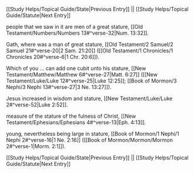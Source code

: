 [[Study Helps/Topical Guide/State|Previous Entry]]  ||  [[Study Helps/Topical Guide/Statute|Next Entry]]

 people that we saw in it are men of a great stature, [[Old Testament/Numbers/Numbers 13#^verse-32|Num. 13:32]].

 Gath, where was a man of great stature, [[Old Testament/2 Samuel/2 Samuel 21#^verse-20|2 Sam. 21:20]] ([[Old Testament/1 Chronicles/1 Chronicles 20#^verse-6|1 Chr. 20:6]]).

 Which of you ... can add one cubit unto his stature, [[New Testament/Matthew/Matthew 6#^verse-27|Matt. 6:27]] ([[New Testament/Luke/Luke 12#^verse-25|Luke 12:25]]; [[Book of Mormon/3 Nephi/3 Nephi 13#^verse-27|3 Ne. 13:27]]).

 Jesus increased in wisdom and stature, [[New Testament/Luke/Luke 2#^verse-52|Luke 2:52]].

 measure of the stature of the fulness of Christ, [[New Testament/Ephesians/Ephesians 4#^verse-13|Eph. 4:13]].

 young, nevertheless being large in stature, [[Book of Mormon/1 Nephi/1 Nephi 2#^verse-16|1 Ne. 2:16]] ([[Book of Mormon/Mormon/Mormon 2#^verse-1|Morm. 2:1]]).

[[Study Helps/Topical Guide/State|Previous Entry]]  ||  [[Study Helps/Topical Guide/Statute|Next Entry]]